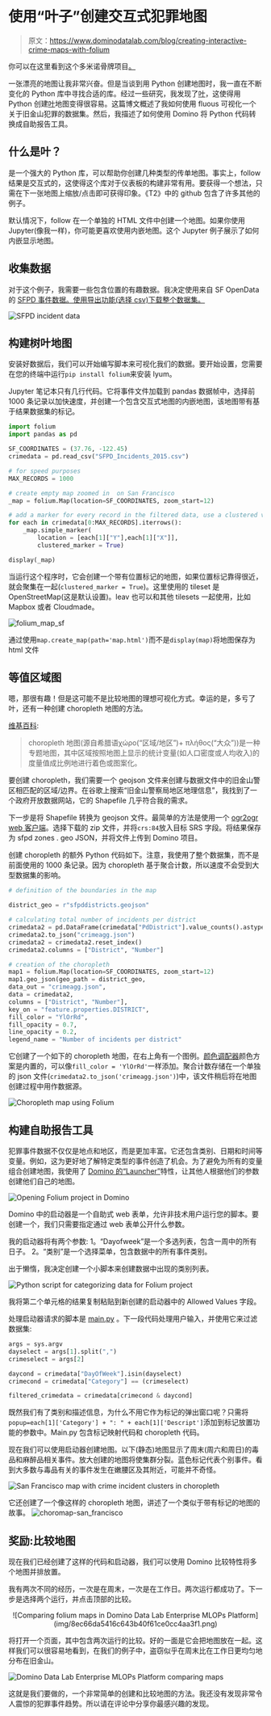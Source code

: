 # 使用“叶子”创建交互式犯罪地图

> 原文：<https://www.dominodatalab.com/blog/creating-interactive-crime-maps-with-folium>

你可以在这里看到这个多米诺骨牌项目[。](https://try.dominodatalab.com/u/joshpoduska/crimemaps/overview)

一张漂亮的地图让我非常兴奋。但是当谈到用 Python 创建地图时，我一直在不断变化的 Python 库中寻找合适的库。经过一些研究，我发现了[叶](https://github.com/python-visualization/folium)，这使得用 Python 创建[叶](http://leafletjs.com/)地图变得很容易。这篇博文概述了我如何使用 fluous 可视化一个关于旧金山犯罪的数据集。然后，我描述了如何使用 Domino 将 Python 代码转换成自助报告工具。

## 什么是叶？

是一个强大的 Python 库，可以帮助你创建几种类型的传单地图。事实上，follow 结果是交互式的，这使得这个库对于仪表板的构建非常有用。要获得一个想法，只需在下一张地图上缩放/点击即可获得印象。《T2》中的 github 包含了许多其他的例子。

默认情况下，follow 在一个单独的 HTML 文件中创建一个地图。如果你使用 Jupyter(像我一样)，你可能更喜欢使用内嵌地图。这个 Jupyter 例子展示了如何内嵌显示地图。

## 收集数据

对于这个例子，我需要一些包含位置的有趣数据。我决定使用来自 SF OpenData 的 [SFPD 事件数据。使用导出功能(选择 csv)下载整个数据集。](https://data.sfgov.org/Public-Safety/Police-Department-Incident-Reports-Historical-2003/tmnf-yvry)

![SFPD incident data](img/e0e897d00b88c8c49462ea507bfdf335.png)

## 构建树叶地图

安装好数据后，我们可以开始编写脚本来可视化我们的数据。要开始设置，您需要在您的终端中运行`pip install folium`来安装 lyum。

Jupyter 笔记本只有几行代码。它将事件文件加载到 pandas 数据帧中，选择前 1000 条记录以加快速度，并创建一个包含交互式地图的内嵌地图，该地图带有基于结果数据集的标记。

```py
import folium
import pandas as pd

SF_COORDINATES = (37.76, -122.45)
crimedata = pd.read_csv("SFPD_Incidents_2015.csv")

# for speed purposes
MAX_RECORDS = 1000

# create empty map zoomed in  on San Francisco
_map = folium.Map(location=SF_COORDINATES, zoom_start=12)

# add a marker for every record in the filtered data, use a clustered view
for each in crimedata[0:MAX_RECORDS].iterrows():
    _map.simple_marker(
        location = [each[1]["Y"],each[1]["X"]],
        clustered_marker = True)

display(_map)
```

当运行这个程序时，它会创建一个带有位置标记的地图，如果位置标记靠得很近，就会聚集在一起(`clustered_marker = True`)。这里使用的 tileset 是 OpenStreetMap(这是默认设置)。leav 也可以和其他 tilesets 一起使用，比如 Mapbox 或者 Cloudmade。

![folium_map_sf](img/91330dcb4a8ac0e085697ef638ac2153.png)

通过使用`map.create_map(path='map.html')`而不是`display(map)`将地图保存为 html 文件

## 等值区域图

嗯，那很有趣！但是这可能不是比较地图的理想可视化方式。幸运的是，多亏了叶，还有一种创建 choropleth 地图的方法。

[维基百科](https://en.wikipedia.org/wiki/Choropleth_map):

> choropleth 地图(源自希腊语χώρο(“区域/地区”)+ πλήθος(“大众”))是一种专题地图，其中区域按照地图上显示的统计变量(如人口密度或人均收入)的度量值成比例地进行着色或图案化。

要创建 choropleth，我们需要一个 geojson 文件来创建与数据文件中的旧金山警区相匹配的区域/边界。在谷歌上搜索“旧金山警察局地区地理信息”，我找到了一个政府开放数据网站，它的 Shapefile 几乎符合我的需求。

下一步是将 Shapefile 转换为 geojson 文件。最简单的方法是使用一个 [ogr2ogr web 客户端](http://ogre.adc4gis.com/)。选择下载的 zip 文件，并将`crs:84`放入目标 SRS 字段。将结果保存为 sfpd zones . geo JSON，并将文件上传到 Domino 项目。

创建 choropleth 的额外 Python 代码如下。注意，我使用了整个数据集，而不是前面使用的 1000 条记录。因为 choropleth 基于聚合计数，所以速度不会受到大型数据集的影响。

```py
# definition of the boundaries in the map

district_geo = r"sfpddistricts.geojson"

# calculating total number of incidents per district
crimedata2 = pd.DataFrame(crimedata["PdDistrict"].value_counts().astype(float))
crimedata2.to_json("crimeagg.json")
crimedata2 = crimedata2.reset_index()
crimedata2.columns = ["District", "Number"]

# creation of the choropleth 
map1 = folium.Map(location=SF_COORDINATES, zoom_start=12)
map1.geo_json(geo_path = district_geo,
data_out = "crimeagg.json",
data = crimedata2,
columns = ["District", "Number"],
key_on = "feature.properties.DISTRICT",
fill_color = "YlOrRd",
fill_opacity = 0.7,
line_opacity = 0.2,
legend_name = "Number of incidents per district" 
```

它创建了一个如下的 choropleth 地图，在右上角有一个图例。[颜色调配器](http://colorbrewer2.org/)颜色方案是内置的，可以像`fill_color = 'YlOrRd'`一样添加。聚合计数存储在一个单独的 json 文件(`crimedata2.to_json('crimeagg.json')`)中，该文件稍后将在地图创建过程中用作数据源。

![Choropleth map using Folium](img/773c965c8e55fae83d7ee3d98c73008d.png)

## 构建自助报告工具

犯罪事件数据不仅仅是地点和地区，而是更加丰富。它还包含类别、日期和时间等变量。例如，这为更好地了解特定类型的事件创造了机会。为了避免为所有的变量组合创建地图，我使用了 [Domino 的“Launcher”](https://www.dominodatalab.com/product/model-ops)特性，让其他人根据他们的参数创建他们自己的地图。

![Opening Folium project in Domino](img/34630b84fc6cc66a617faf2f92965c26.png)

Domino 中的启动器是一个自助式 web 表单，允许非技术用户运行您的脚本。要创建一个，我们只需要指定通过 web 表单公开什么参数。

我的启动器将有两个参数:
1。“Dayofweek”是一个多选列表，包含一周中的所有日子。
2。“类别”是一个选择菜单，包含数据中的所有事件类别。

出于懒惰，我决定创建一个小脚本来创建数据中出现的类别列表。

![Python script for categorizing data for Folium project](img/6c55cfdb104c9d52844578383fdd3ae9.png)

我将第二个单元格的结果复制粘贴到新创建的启动器中的 Allowed Values 字段。

处理启动器请求的脚本是 [main.py](https://try.dominodatalab.com/u/joshpoduska/crimemaps/view/main.py) 。下一段代码处理用户输入，并使用它来过滤数据集:

```py
args = sys.argv
dayselect = args[1].split(",")
crimeselect = args[2]

daycond = crimedata["DayOfWeek"].isin(dayselect)
crimecond = crimedata["Category"] == (crimeselect)

filtered_crimedata = crimedata[crimecond & daycond]
```

既然我们有了类别和描述信息，为什么不用它作为标记的弹出窗口呢？只需将`popup=each[1]['Category'] + ": " + each[1]['Descript']`添加到标记放置功能的参数中。Main.py 包含标记映射代码和 choropleth 代码。

现在我们可以使用启动器创建地图。以下(静态)地图显示了周末(周六和周日)的毒品和麻醉品相关事件。放大创建的地图将使集群分裂。蓝色标记代表个别事件。看到大多数与毒品有关的事件发生在嫩腰区及其附近，可能并不奇怪。

![San Francisco map with crime incident clusters in choropleth](img/91eb22a8d93ecec5403888d92e1f4ac2.png)

它还创建了一个像这样的 choropleth 地图，讲述了一个类似于带有标记的地图的故事。
![choromap-san_francisco](img/95d2d53224c9dc962011854d7f3d54c9.png)

## 奖励:比较地图

现在我们已经创建了这样的代码和启动器，我们可以使用 Domino 比较特性将多个地图并排放置。

我有两次不同的经历，一次是在周末，一次是在工作日。两次运行都成功了。下一步是选择两个运行，并点击顶部的比较。

<center>![Comparing folium maps in Domino Data Lab Enterprise MLOPs Platform](img/8ec66da5416c643b40f61ce0cc4aa3f1.png)</center>

将打开一个页面，其中包含两次运行的比较。好的一面是它会把地图放在一起。这样我们可以很容易地看到，在我们的例子中，盗窃似乎在周末比在工作日更均匀地分布在旧金山。

![Domino Data Lab Enterprise MLOPs Platform comparing maps](img/a84e11dfa79e251745d1805e0000ed57.png)

这就是我们要做的，一个非常简单的创建和比较地图的方法。我还没有发现非常令人震惊的犯罪事件趋势。所以请在评论中分享你最感兴趣的发现。